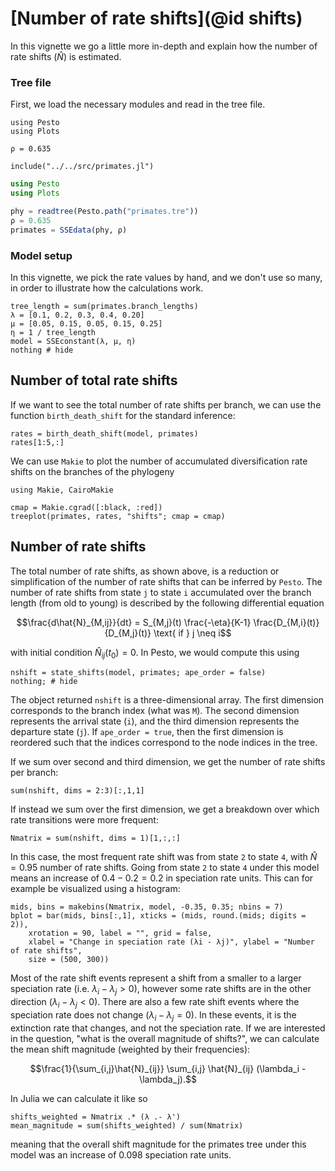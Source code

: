 # [Number of rate shifts](@id shifts)

In this vignette we go a little more in-depth and explain how the number of rate shifts ($\hat{N}$) is estimated. 

### Tree file

First, we load the necessary modules and read in the tree file.

```@setup shift
using Pesto
using Plots

ρ = 0.635

include("../../src/primates.jl")
```
```julia shift
using Pesto
using Plots

phy = readtree(Pesto.path("primates.tre"))
ρ = 0.635
primates = SSEdata(phy, ρ)
```

### Model setup

In this vignette, we pick the rate values by hand, and we don't use so many, in order to illustrate how the calculations work.

```@example shift
tree_length = sum(primates.branch_lengths)
λ = [0.1, 0.2, 0.3, 0.4, 0.20]
μ = [0.05, 0.15, 0.05, 0.15, 0.25]
η = 1 / tree_length
model = SSEconstant(λ, μ, η)
nothing # hide
```

## Number of total rate shifts

If we want to see the total number of rate shifts per branch, we can use the function `birth_death_shift` for the standard inference:

```@example shift
rates = birth_death_shift(model, primates)
rates[1:5,:]
```

We can use `Makie` to plot the number of accumulated diversification rate shifts on the branches of the phylogeny
```@example shift
using Makie, CairoMakie

cmap = Makie.cgrad([:black, :red])
treeplot(primates, rates, "shifts"; cmap = cmap)
```

## Number of rate shifts

The total number of rate shifts, as shown above, is a reduction or simplification of the number of rate shifts that can be inferred by `Pesto`.
The number of rate shifts from state `j` to state `i` accumulated over the branch length (from old to young) is described by the following differential equation
```math
\frac{d\hat{N}_{M,ij}}{dt} = S_{M,j}(t) \frac{-\eta}{K-1} \frac{D_{M,i}(t)}{D_{M,j}(t)} \text{ if } j \neq i
```
with initial condition $\hat{N}_{ij}(t_0) = 0$. In Pesto, we would compute this using
```@example shift
nshift = state_shifts(model, primates; ape_order = false)
nothing; # hide
```
The object returned `nshift` is a three-dimensional array. The first dimension corresponds to the branch index (what was `M`). The second dimension represents the arrival state (`i`), and the third dimension represents the departure state (`j`). If `ape_order = true`, then the first dimension is reordered such that the indices correspond to the node indices in the tree.

If we sum over second and third dimension, we get the number of rate shifts per branch:
```@example shift
sum(nshift, dims = 2:3)[:,1,1]
``` 

If instead we sum over the first dimension, we get a breakdown over which rate transitions were more frequent:
```@example shift
Nmatrix = sum(nshift, dims = 1)[1,:,:]
``` 
In this case, the most frequent rate shift was from state `2` to state `4`, with $\hat{N} = 0.95$ number of rate shifts. Going from state `2` to state `4` under this model means an increase of $0.4-0.2=0.2$ in speciation rate units. This can for example be visualized using a histogram:
```@example shift
mids, bins = makebins(Nmatrix, model, -0.35, 0.35; nbins = 7)
bplot = bar(mids, bins[:,1], xticks = (mids, round.(mids; digits = 2)), 
    xrotation = 90, label = "", grid = false,
    xlabel = "Change in speciation rate (λi - λj)", ylabel = "Number of rate shifts",
    size = (500, 300))
```
Most of the rate shift events represent a shift from a smaller to a larger speciation rate (i.e. $\lambda_i - \lambda_j > 0$), however some rate shifts are in the other direction ($\lambda_i - \lambda_j < 0$). There are also a few rate shift events where the speciation rate does not change ($\lambda_i - \lambda_j = 0$). In these events, it is the extinction rate that changes, and not the speciation rate. If we are interested in the question, "what is the overall magnitude of shifts?", we can calculate the mean shift magnitude (weighted by their frequencies):
```math
\frac{1}{\sum_{i,j}\hat{N}_{ij}} \sum_{i,j} \hat{N}_{ij} (\lambda_i - \lambda_j).
```
In Julia we can calculate it like so
```@example shift
shifts_weighted = Nmatrix .* (λ .- λ')
mean_magnitude = sum(shifts_weighted) / sum(Nmatrix)
```
meaning that the overall shift magnitude for the primates tree under this model was an increase of 0.098 speciation rate units.